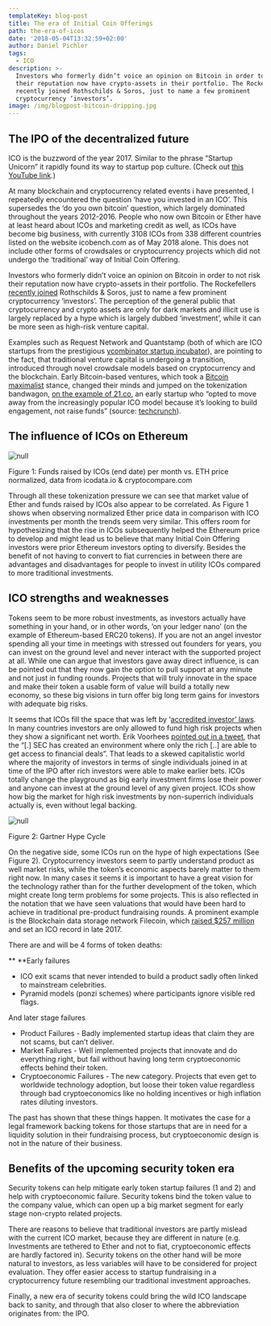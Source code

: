 ```yaml
---
templateKey: blog-post
title: The era of Initial Coin Offerings
path: the-era-of-icos
date: '2018-05-04T13:32:59+02:00'
author: Daniel Pichler
tags:
  - ICO
description: >-
  Investors who formerly didn’t voice an opinion on Bitcoin in order to not risk
  their reputation now have crypto-assets in their portfolio. The Rockefellers
  recently joined Rothschilds & Soros, just to name a few prominent
  cryptocurrency ‘investors’. 
image: /img/blogpost-bitcoin-dripping.jpg
---
```

<style>.blog__details--content img {width: 100%!important;max-width:100%!important;margin-right:0; }</style>

## The IPO of the decentralized future

ICO is the buzzword of the year 2017. Similar to the phrase “Startup Unicorn” it rapidly found its way to startup pop culture. (Check out [this YouTube link](https://www.youtube.com/watch?v=zF87k5opi0U&feature=youtu.be).)

At many blockchain and cryptocurrency related events i have presented, I repeatedly encountered the question ‘have you invested in an ICO’. This supersedes the ‘do you own bitcoin’ question, which largely dominated throughout the years 2012-2016. People who now own Bitcoin or Ether have at least heard about ICOs and marketing credit as well, as ICOs have become big business, with currently 3108 ICOs from 338 different countries listed on the website icobench.com as of May 2018 alone. This does not include other forms of crowdsales or cryptocurrency projects which did not undergo the ‘traditional’ way of Initial Coin Offering. 

Investors who formerly didn’t voice an opinion on Bitcoin in order to not risk their reputation now have crypto-assets in their portfolio. The Rockefellers [recently joined](https://www.rt.com/business/423559-rockefellers-soros-rothschilds-cryptocurrency-investment/) Rothschilds & Soros, just to name a few prominent cryptocurrency ‘investors’. The perception of the general public that cryptocurrency and crypto assets are only for dark markets and illicit use is largely replaced by a hype which is largely dubbed ‘investment’, while it can be more seen as high-risk venture capital. 

Examples such as Request Network and Quantstamp (both of which are ICO startups from the prestigious [ycombinator startup incubator](http://www.ycombinator.com/companies/)), are pointing to the fact, that traditional venture capital is undergoing a transition, introduced through novel crowdsale models based on cryptocurrency and the blockchain. Early Bitcoin-based ventures, which took a [Bitcoin maximalist](https://www.ccn.com/what-is-bitcoin-maximalism/) stance, changed their minds and jumped on the tokenization bandwagon, [on the example of 21.co](https://techcrunch.com/2017/09/20/21-co-announces-a-token-system-to-get-people-to-join-its-paid-messaging-network/), an early startup who “opted to move away from the increasingly popular ICO model because it’s looking to build engagement, not raise funds” (source: [techcrunch](https://techcrunch.com/2017/09/20/21-co-announces-a-token-system-to-get-people-to-join-its-paid-messaging-network/)). 

## The influence of ICOs on Ethereum

![null](/img/grphic_funds_raised_by_icos.png)

Figure 1: Funds raised by ICOs (end date) per month 
vs. ETH price normalized, data from icodata.io & cryptocompare.com

Through all these tokenization pressure we can see that market value of Ether and funds raised by ICOs also appear to be correlated. As Figure 1 shows when observing normalized Ether price data in comparison with ICO investments per month the trends seem very similar. This offers room for hypothesizing that the rise in ICOs subsequently helped the Ethereum price to develop and might lead us to believe that many Initial Coin Offering investors were prior Ethereum investors opting to diversify.  Besides the benefit of not having to convert to fiat currencies in between there are advantages and disadvantages for people to invest in utility ICOs compared to more traditional investments.

## ICO strengths and weaknesses

Tokens seem to be more robust investments, as investors actually have something in your hand, or in other words, ’on your ledger nano’ (on the example of Ethereum-based ERC20 tokens). If you are not an angel investor spending all your time in meetings with stressed out founders for years, you can invest on the ground level and never interact with the supported project at all. While one can argue that investors gave away direct influence, is can be pointed out that they now gain the option to pull support at any minute and not just in funding rounds. Projects that will truly innovate in the space and make their token a usable form of value will build a totally new economy, so these big visions in turn offer big long term gains for investors with adequate big risks.

It seems that ICOs fill the space that was left by ‘[accredited investor’ laws](https://www.marketwatch.com/story/number-of-icos-getting-regulation-lite-treatment-is-growing-2018-02-21). In many countries investors are only allowed to fund high risk projects when they show a significant net worth. Erik Voorhees [pointed out in a tweet](https://twitter.com/ErikVoorhees/status/991759831986982912), that the “\[.] SEC has created an environment where only the rich \[..] are able to get access to financial deals”. That leads to a skewed capitalistic world where the majority of investors in terms of single individuals joined in at time of the IPO after rich investors were able to make earlier bets. ICOs totally change the playground as big early investment firms lose their power and anyone can invest at the ground level of any given project. ICOs show how big the market for high risk investments by non-superrich individuals actually is, even without legal backing.

![null](/img/graph_2.png)

Figure 2: Gartner Hype Cycle

On the negative side, some ICOs run on the hype of high expectations (See Figure 2). Cryptocurrency investors seem to partly understand product as well market risks, while the token’s economic aspects barely matter to them right now. In many cases it seems it is important to have a great vision for the technology rather than for the further development of the token, which might create long term problems for some projects. This is also reflected in the notation that we have seen valuations that would have been hard to achieve in traditional pre-product fundraising rounds. A prominent example is the Blockchain data storage network Filecoin, which [raised $257 million](https://www.coindesk.com/257-million-filecoin-breaks-time-record-ico-funding/) and set an ICO record in late 2017.

There are and will be 4 forms of token deaths:

**
**Early failures

* ICO exit scams that never intended to build a product sadly often linked to mainstream celebrities.
* Pyramid models (ponzi schemes) where participants ignore visible red flags.

And later stage failures

* Product Failures - Badly implemented startup ideas that claim they are not scams, but can’t deliver. 
* Market Failures - Well implemented projects that innovate and do everything right, but fail without having long term cryptoeconomic effects behind their token.
* Cryptoeconomic Failures - The new category. Projects that even get to worldwide technology adoption, but loose their token value regardless through bad cryptoeconomics like no holding incentives or high inflation rates diluting investors.

The past has shown that these things happen. It motivates the case for a legal framework backing tokens for those startups that are in need for a liquidity solution in their fundraising process, but cryptoeconomic design is not in the nature of their business.  

## Benefits of the upcoming security token era

Security tokens can help mitigate early token startup failures (1 and 2) and help with cryptoeconomic failure. Security tokens bind the token value to the company value, which can open up a big market segment for early stage non-crypto related projects.

There are reasons to believe that traditional investors are partly mislead with the current ICO market, because they are different in nature (e.g. Investments are tethered to Ether and not to fiat, cryptoeconomic effects are hardly factored in). Security tokens on the other hand will be more natural to investors, as less variables will have to be considered for project evaluation. They offer easier access to startup fundraising in a cryptocurrency future resembling our traditional investment approaches.

Finally, a new era of security tokens could bring the wild ICO landscape back to sanity, and through that also closer to where the abbreviation originates from: the IPO.
